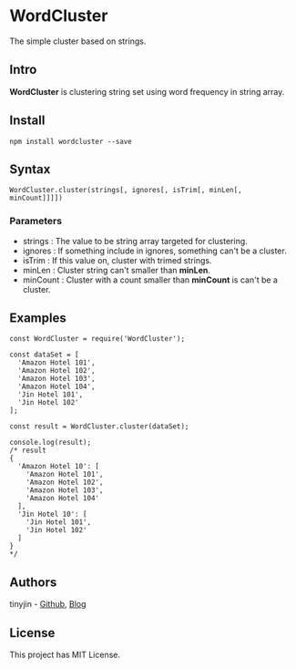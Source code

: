 # WordCluster
The simple cluster based on strings.

## Intro
**WordCluster** is clustering string set using word frequency in string array.

## Install
```
npm install wordcluster --save
```

## Syntax
```
WordCluster.cluster(strings[, ignores[, isTrim[, minLen[, minCount]]]])
```
### Parameters
- strings : The value to be string array targeted for clustering.
- ignores : If something include in ignores, something can't be a cluster.
- isTrim : If this value on, cluster with trimed strings.
- minLen : Cluster string can't smaller than **minLen**.
- minCount : Cluster with a count smaller than **minCount** is can't be a cluster.

## Examples
```
const WordCluster = require('WordCluster');

const dataSet = [
  'Amazon Hotel 101',
  'Amazon Hotel 102',
  'Amazon Hotel 103',
  'Amazon Hotel 104',
  'Jin Hotel 101',
  'Jin Hotel 102'
];

const result = WordCluster.cluster(dataSet);

console.log(result);
/* result
{
  'Amazon Hotel 10': [
    'Amazon Hotel 101',
    'Amazon Hotel 102',
    'Amazon Hotel 103',
    'Amazon Hotel 104'
  ],
  'Jin Hotel 10': [
    'Jin Hotel 101',
    'Jin Hotel 102'
  ]
}
*/
```

## Authors
tinyjin - [Github](https:github.com/tinyjin), [Blog](http://jinui.kr)

## License
This project has MIT License.